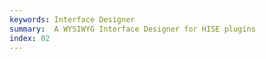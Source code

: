 ```yaml
---
keywords: Interface Designer
summary:  A WYSIWYG Interface Designer for HISE plugins
index: 02
---
```



